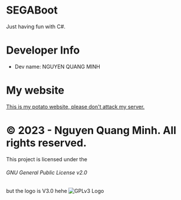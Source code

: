 SEGABoot
=====================================================

Just having fun with C#.

Developer Info
=========================

* Dev name: NGUYEN QUANG MINH

My website
=========================
[This is my potato website, please don't attack my server.](https://landing.quangminh.name.vn)


# ©️ 2023 - Nguyen Quang Minh. All rights reserved.
This project is licensed under the
###### GNU General Public License v2.0
but the logo is V3.0 hehe
![GPLv3 Logo](https://www.gnu.org/graphics/gplv3-127x51.png)
